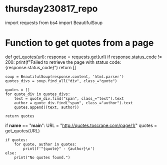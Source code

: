 # thursday230817_repo
import requests
from bs4 import BeautifulSoup

# Function to get quotes from a page
def get_quotes(url):
    response = requests.get(url)
    if response.status_code != 200:
        print(f"Failed to retrieve the page with status code: {response.status_code}")
        return []

    soup = BeautifulSoup(response.content, 'html.parser')
    quotes_divs = soup.find_all("div", class_="quote")

    quotes = []
    for quote_div in quotes_divs:
        text = quote_div.find("span", class_="text").text
        author = quote_div.find("span", class_="author").text
        quotes.append((text, author))

    return quotes

if __name__ == "__main__":
    URL = "http://quotes.toscrape.com/page/1/"
    quotes = get_quotes(URL)

    if quotes:
        for quote, author in quotes:
            print(f'"{quote}" - {author}\n')
    else:
        print("No quotes found.")
